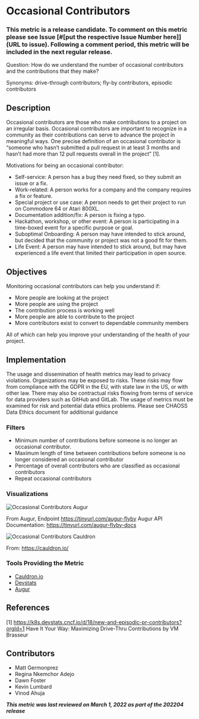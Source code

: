 # Occasional Contributors

### This metric is a release candidate. To comment on this metric please see Issue [#[put the respective Issue Number here]](URL to issue). Following a comment period, this metric will be included in the next regular release.

Question: How do we understand the number of occasional contributors and the contributions that they make?

Synonyms: drive-through contributors; fly-by contributors, episodic contributors

## Description
Occasional contributors are those who make contributions to a project on an irregular basis. Occasional contributors are important to recognize in a community as their contributions can serve to advance the project in meaningful ways. One precise definition of an occasional contributor is “someone who hasn’t submitted a pull request in at least 3 months and hasn’t had more than 12 pull requests overall in the project” [1]. 

Motivations for being an occasional contributor:
- Self-service: A person has a bug they need fixed, so they submit an issue or a fix. 
- Work-related: A person works for a company and the company requires a fix or feature. 
- Special project or use case: A person needs to get their project to run on Commodore 64 or Atari 800XL.
- Documentation addition/fix: A person is fixing a typo.
- Hackathon, workshop, or other event: A person is participating in a time-boxed event for a specific purpose or goal.
- Suboptimal Onboarding: A person may have intended to stick around, but decided that the community or project was not a good fit for them.
- Life Event: A person may have intended to stick around, but may have experienced a life event that limited their participation in open source.

## Objectives
Monitoring occasional contributors can help you understand if:
- More people are looking at the project 
- More people are using the project 
- The contribution process is working well
- More people are able to contribute to the project 
- More contributors exist to convert to dependable community members 

All of which can help you improve your understanding of the health of your project.

## Implementation

The usage and dissemination of health metrics may lead to privacy violations. Organizations may be exposed to risks. These risks may flow from compliance with the GDPR in the EU, with state law in the US, or with other law. There may also be contractual risks flowing from terms of service for data providers such as GitHub and GitLab. The usage of metrics must be examined for risk and potential data ethics problems. Please see CHAOSS Data Ethics document for additional guidance

### Filters
- Minimum number of contributions before someone is no longer an occasional contributor. 
- Maximum length of time between contributions before someone is no longer considered an occasional contributor 
- Percentage of overall contributors who are classified as occasional contributors
- Repeat occasional contributors 

### Visualizations

![Occasional Contributors Augur](https://github.com/chaoss/wg-common/blob/main/focus-areas/people/images/occasional-augur.png)

From Augur, Endpoint https://tinyurl.com/augur-flyby 
Augur API Documentation: https://tinyurl.com/augur-flyby-docs 

![Occasional Contributors Cauldron](https://github.com/chaoss/wg-common/blob/main/focus-areas/people/images/occasional-caudron.png)

From: https://cauldron.io/

### Tools Providing the Metric
- [Cauldron.io](https://cauldron.io/)
- [Devstats](https://devstats.cncf.io/)
- [Augur](https://github.com/chaoss/augur)

## References
[1] https://k8s.devstats.cncf.io/d/18/new-and-episodic-pr-contributors?orgId=1 
Have It Your Way: Maximizing Drive-Thru Contributions by VM Brasseur 

## Contributors
- Matt Germonprez
- Regina Nkemchor Adejo
- Dawn Foster
- Kevin Lumbard
- Vinod Ahuja

***This metric was last reviewed on March 1, 2022 as part of the 202204 release***

